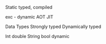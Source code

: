 Static typed, compiled

exc - dynamic
AOT
JIT

Data Types
Strongly typed
Dynamically typed

Int
double
String
bool
dynamic
